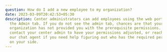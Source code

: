 ```yaml
---
question: How do I add a new employee to my organization?
date: 2023-03-09T20:42:53+05:30
description: Center administrators can add employees using the web portal under
  the Admin tab. If you do not see the admin tab, chances are that your
  organization has not provided you with the prerequisite permissions. Please
  contact your center admin to have your permissions adjusted, or reach out to
  our chat agent if you need help figuring out who has the required permissions
  on your side.
---
```

